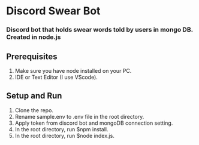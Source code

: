 # Discord Swear Bot

### Discord bot that holds swear words told by users in mongo DB.  Created in node.js

## Prerequisites

1. Make sure you have node installed on your PC.
2. IDE or Text Editor (I use VScode).

## Setup and Run

1. Clone the repo.
2. Rename sample.env to .env file in the root directory.
3. Apply token from discord bot and mongoDB connection setting.
4. In the root directory, run $npm install.
5. In the root directory, run $node index.js.
